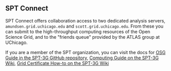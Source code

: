 ## SPT Connect

SPT Connect offers collaboration access to two dedicated analysis servers, `amundsen.grid.uchicago.edu` and `scott.grid.uchicago.edu`.  From these you can submit to the high-throughput computing resources of the Open Science Grid, and to the "friends queue" provided by the ATLAS group at UChicago.

If you are a member of the SPT organization, you can visit the docs for [OSG Guide in the SPT-3G GitHub repository](https://github.com/SouthPoleTelescope/spt3g_software/blob/master/doc/osg/osg_guide.md), [Computing Guide on the SPT-3G Wiki](https://pole.uchicago.edu/spt3g/index.php/Computing), [Grid Certificate How-to on the SPT-3G Wiki](https://pole.uchicago.edu/spt3g/index.php/Grid_Certificate_How-To)
